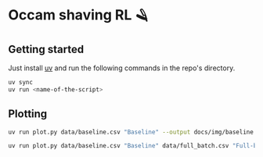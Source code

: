 # Occam shaving RL 🪒


## Getting started

Just install [uv](https://docs.astral.sh/uv/) and run the following commands in the repo's directory.
```bash
uv sync
uv run <name-of-the-script>
```


## Plotting

```bash
uv run plot.py data/baseline.csv "Baseline" --output docs/img/baseline.svg
```

```bash
uv run plot.py data/baseline.csv "Baseline" data/full_batch.csv "Full-batch" data/grad-norm-False.csv "No gradient normalization" data/muon.csv "Muon optimizer" data/no_anneal_lr.csv "No LR scheduler" data/norm-adv-False.csv "No advantage normalization" data/policy_narrow_std.csv "Narrow policy std init" data/remove-value-clip.csv "No value clipping" data/reward_scaling_symlog.csv "Symlog reward scaling" data/shared_network.csv "Shared (backbone) network" --output docs/img/first-order.svg
```